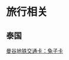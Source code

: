 # 旅行相关
## 泰国

[曼谷地铁交通卡：兔子卡](./%E6%9B%BC%E8%B0%B7%E5%9C%B0%E9%93%81%E4%BA%A4%E9%80%9A%E5%8D%A1%EF%BC%9A%E5%85%94%E5%AD%90%E5%8D%A1/index.md)
